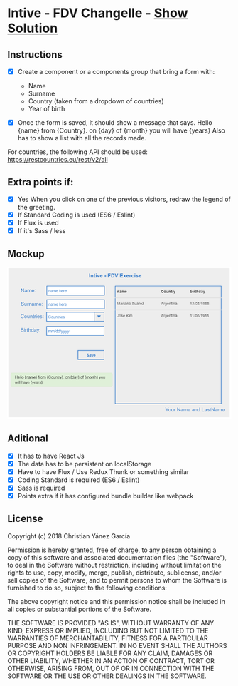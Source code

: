 # Intive - FDV Changelle - [Show Solution](https://christianyanez.me/intive-exercise/)
## Instructions

- [x] Create a component or a components group that bring a form with:
    - Name
    - Surname
    - Country (taken from a dropdown of countries)
    - Year of birth

- [x] Once the form is saved, it should show a message that says.
Hello {name} from {Country}. on {day} of {month} you will have {years}
Also has to show a list with all the records made.

For countries, the following API should be used:
https://restcountries.eu/rest/v2/all

## Extra points if:
- [x] Yes When you click on one of the previous visitors, redraw the legend of the greeting.
- [x] If Standard Coding is used (ES6 / Eslint)
- [x] If Flux is used
- [x] If it's Sass / less

## Mockup
 ![Mockup](https://github.com/zergote/intive-exercise/blob/master/docs/pasted%20image%200.png "Mockup")
## Aditional
- [x] It has to have React Js
- [x] The data has to be persistent on localStorage
- [x] Have to have Flux / Use Redux Thunk or something similar
- [x] Coding Standard is required (ES6 / Eslint)
- [x] Sass is required
- [x] Points extra if it has configured bundle builder like webpack

## License
Copyright (c) 2018 Christian Yánez García

Permission is hereby granted, free of charge, to any person obtaining a copy of this software and associated documentation files (the "Software"), to deal in the Software without restriction, including without limitation the rights to use, copy, modify, merge, publish, distribute, sublicense, and/or sell copies of the Software, and to permit persons to whom the Software is furnished to do so, subject to the following conditions:

The above copyright notice and this permission notice shall be included in all copies or substantial portions of the Software.

THE SOFTWARE IS PROVIDED "AS IS", WITHOUT WARRANTY OF ANY KIND, EXPRESS OR IMPLIED, INCLUDING BUT NOT LIMITED TO THE WARRANTIES OF MERCHANTABILITY, FITNESS FOR A PARTICULAR PURPOSE AND NON INFRINGEMENT. IN NO EVENT SHALL THE AUTHORS OR COPYRIGHT HOLDERS BE LIABLE FOR ANY CLAIM, DAMAGES OR OTHER LIABILITY, WHETHER IN AN ACTION OF CONTRACT, TORT OR OTHERWISE, ARISING FROM, OUT OF OR IN CONNECTION WITH THE SOFTWARE OR THE USE OR OTHER DEALINGS IN THE SOFTWARE.

